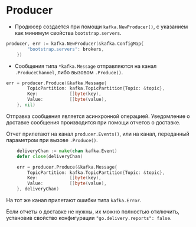 # Producer

- Продюсер создается при помощи `kafka.NewProducer()`, с указанием как минимум свойства `bootstrap.servers`.
```go
producer, err := kafka.NewProducer(&kafka.ConfigMap{
		"bootstrap.servers": brokers,
	})
```

- Сообщения типа `*kafka.Message` отправляются на канал `.ProduceChannel`, либо вызовом `.Produce()`.
```go
err = producer.Produce(&kafka.Message{
		TopicPartition: kafka.TopicPartition{Topic: &topic},
		Key:            []byte(key),
		Value:          []byte(value),
	}, nil)
```

Отправка сообщения является асинхронной операцией. Уведомление о доставке сообщения производится при помощи отчетов о доставке.

Отчет прилетают на канал `producer.Events()`, или на канал, переданный параметром при вызове `.Produce()`.
```go
	deliveryChan := make(chan kafka.Event)
	defer close(deliveryChan)

	err = producer.Produce(&kafka.Message{
		TopicPartition: kafka.TopicPartition{Topic: &topic},
		Key:            []byte(key),
		Value:          []byte(value),
	}, deliveryChan)
```

На тот же канал прилетают ошибки типа `kafka.Error`.

Если отчеты о доставке не нужны, их можно полностью отключить, установив свойство конфигурации `"go.delivery.reports": false`.